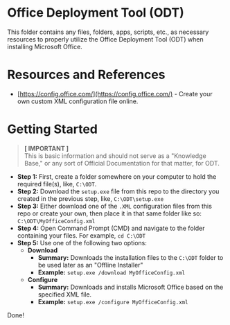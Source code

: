 # Office Deployment Tool (ODT)

This folder contains any files, folders, apps, scripts, etc., as necessary resources to properly utilize the Office Deployment Tool (ODT) when installing Microsoft Office.

# Resources and References

- [https://config.office.com/](https://config.office.com/) - Create your own custom XML configuration file online.

# Getting Started
> **[ IMPORTANT ]**  
> This is basic information and should not serve as a "Knowledge Base," or any sort of Official Documentation for that matter, for ODT.

- **Step 1:** First, create a folder somewhere on your computer to hold the required file(s), like, `C:\ODT`.
- **Step 2:** Download the `setup.exe` file from this repo to the directory you created in the previous step, like, `C:\ODT\setup.exe`
- **Step 3:** Either download one of the `.XML` configuration files from this repo or create your own, then place it in that same folder like so: `C:\ODT\MyOfficeConfig.xml`
- **Step 4:** Open Command Prompt (CMD) and navigate to the folder containing your files. For example, `cd C:\ODT`
- **Step 5:** Use one of the following two options:
  - **Download**
    - **Summary:** Downloads the installation files to the `C:\ODT` folder to be used later as an "Offline Installer"
    - **Example:** `setup.exe /download MyOfficeConfig.xml`
  - **Configure**
    - **Summary:** Downloads and installs Microsoft Office based on the specified XML file.
    - **Example:** `setup.exe /configure MyOfficeConfig.xml`
 
 Done!
